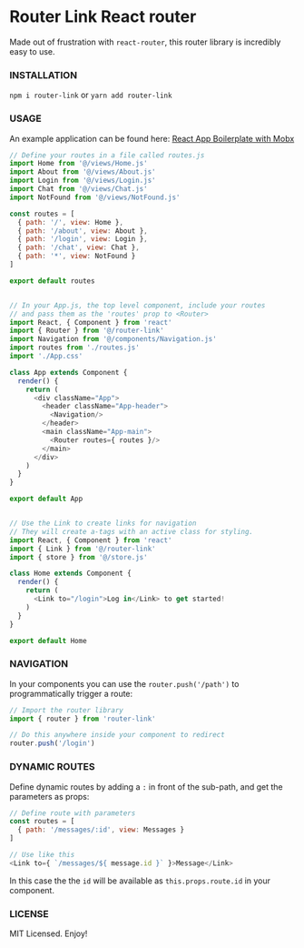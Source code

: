 # Router Link React router

Made out of frustration with `react-router`, this router library is incredibly easy to use.

### INSTALLATION

`npm i router-link` or `yarn add router-link`

### USAGE

An example application can be found here: [React App Boilerplate with Mobx](https://github.com/fugroup/react-base)

```javascript
// Define your routes in a file called routes.js
import Home from '@/views/Home.js'
import About from '@/views/About.js'
import Login from '@/views/Login.js'
import Chat from '@/views/Chat.js'
import NotFound from '@/views/NotFound.js'

const routes = [
  { path: '/', view: Home },
  { path: '/about', view: About },
  { path: '/login', view: Login },
  { path: '/chat', view: Chat },
  { path: '*', view: NotFound }
]

export default routes


// In your App.js, the top level component, include your routes
// and pass them as the 'routes' prop to <Router>
import React, { Component } from 'react'
import { Router } from '@/router-link'
import Navigation from '@/components/Navigation.js'
import routes from './routes.js'
import './App.css'

class App extends Component {
  render() {
    return (
      <div className="App">
        <header className="App-header">
          <Navigation/>
        </header>
        <main className="App-main">
          <Router routes={ routes }/>
        </main>
      </div>
    )
  }
}

export default App


// Use the Link to create links for navigation
// They will create a-tags with an active class for styling.
import React, { Component } from 'react'
import { Link } from '@/router-link'
import { store } from '@/store.js'

class Home extends Component {
  render() {
    return (
      <Link to="/login">Log in</Link> to get started!
    )
  }
}

export default Home
```

### NAVIGATION

In your components you can use the `router.push('/path')` to programmatically trigger a route:

```javascript
// Import the router library
import { router } from 'router-link'

// Do this anywhere inside your component to redirect
router.push('/login')
```

### DYNAMIC ROUTES

Define dynamic routes by adding a `:` in front of the sub-path, and get the parameters as props:

```javascript
// Define route with parameters
const routes = [
  { path: '/messages/:id', view: Messages }
]

// Use like this
<Link to={ `/messages/${ message.id }` }>Message</Link>
```

In this case the the `id` will be available as `this.props.route.id` in your component.


### LICENSE

MIT Licensed. Enjoy!
